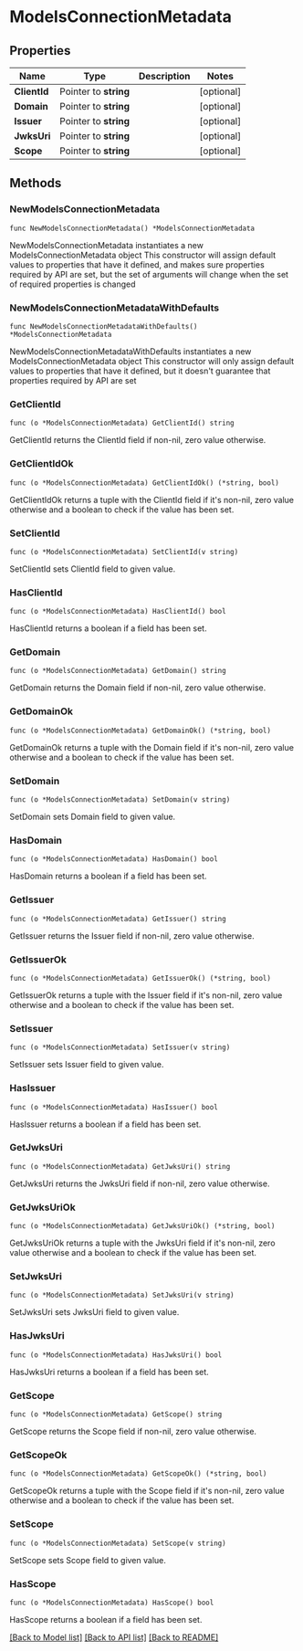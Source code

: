 # ModelsConnectionMetadata

## Properties

Name | Type | Description | Notes
------------ | ------------- | ------------- | -------------
**ClientId** | Pointer to **string** |  | [optional] 
**Domain** | Pointer to **string** |  | [optional] 
**Issuer** | Pointer to **string** |  | [optional] 
**JwksUri** | Pointer to **string** |  | [optional] 
**Scope** | Pointer to **string** |  | [optional] 

## Methods

### NewModelsConnectionMetadata

`func NewModelsConnectionMetadata() *ModelsConnectionMetadata`

NewModelsConnectionMetadata instantiates a new ModelsConnectionMetadata object
This constructor will assign default values to properties that have it defined,
and makes sure properties required by API are set, but the set of arguments
will change when the set of required properties is changed

### NewModelsConnectionMetadataWithDefaults

`func NewModelsConnectionMetadataWithDefaults() *ModelsConnectionMetadata`

NewModelsConnectionMetadataWithDefaults instantiates a new ModelsConnectionMetadata object
This constructor will only assign default values to properties that have it defined,
but it doesn't guarantee that properties required by API are set

### GetClientId

`func (o *ModelsConnectionMetadata) GetClientId() string`

GetClientId returns the ClientId field if non-nil, zero value otherwise.

### GetClientIdOk

`func (o *ModelsConnectionMetadata) GetClientIdOk() (*string, bool)`

GetClientIdOk returns a tuple with the ClientId field if it's non-nil, zero value otherwise
and a boolean to check if the value has been set.

### SetClientId

`func (o *ModelsConnectionMetadata) SetClientId(v string)`

SetClientId sets ClientId field to given value.

### HasClientId

`func (o *ModelsConnectionMetadata) HasClientId() bool`

HasClientId returns a boolean if a field has been set.

### GetDomain

`func (o *ModelsConnectionMetadata) GetDomain() string`

GetDomain returns the Domain field if non-nil, zero value otherwise.

### GetDomainOk

`func (o *ModelsConnectionMetadata) GetDomainOk() (*string, bool)`

GetDomainOk returns a tuple with the Domain field if it's non-nil, zero value otherwise
and a boolean to check if the value has been set.

### SetDomain

`func (o *ModelsConnectionMetadata) SetDomain(v string)`

SetDomain sets Domain field to given value.

### HasDomain

`func (o *ModelsConnectionMetadata) HasDomain() bool`

HasDomain returns a boolean if a field has been set.

### GetIssuer

`func (o *ModelsConnectionMetadata) GetIssuer() string`

GetIssuer returns the Issuer field if non-nil, zero value otherwise.

### GetIssuerOk

`func (o *ModelsConnectionMetadata) GetIssuerOk() (*string, bool)`

GetIssuerOk returns a tuple with the Issuer field if it's non-nil, zero value otherwise
and a boolean to check if the value has been set.

### SetIssuer

`func (o *ModelsConnectionMetadata) SetIssuer(v string)`

SetIssuer sets Issuer field to given value.

### HasIssuer

`func (o *ModelsConnectionMetadata) HasIssuer() bool`

HasIssuer returns a boolean if a field has been set.

### GetJwksUri

`func (o *ModelsConnectionMetadata) GetJwksUri() string`

GetJwksUri returns the JwksUri field if non-nil, zero value otherwise.

### GetJwksUriOk

`func (o *ModelsConnectionMetadata) GetJwksUriOk() (*string, bool)`

GetJwksUriOk returns a tuple with the JwksUri field if it's non-nil, zero value otherwise
and a boolean to check if the value has been set.

### SetJwksUri

`func (o *ModelsConnectionMetadata) SetJwksUri(v string)`

SetJwksUri sets JwksUri field to given value.

### HasJwksUri

`func (o *ModelsConnectionMetadata) HasJwksUri() bool`

HasJwksUri returns a boolean if a field has been set.

### GetScope

`func (o *ModelsConnectionMetadata) GetScope() string`

GetScope returns the Scope field if non-nil, zero value otherwise.

### GetScopeOk

`func (o *ModelsConnectionMetadata) GetScopeOk() (*string, bool)`

GetScopeOk returns a tuple with the Scope field if it's non-nil, zero value otherwise
and a boolean to check if the value has been set.

### SetScope

`func (o *ModelsConnectionMetadata) SetScope(v string)`

SetScope sets Scope field to given value.

### HasScope

`func (o *ModelsConnectionMetadata) HasScope() bool`

HasScope returns a boolean if a field has been set.


[[Back to Model list]](../README.md#documentation-for-models) [[Back to API list]](../README.md#documentation-for-api-endpoints) [[Back to README]](../README.md)


